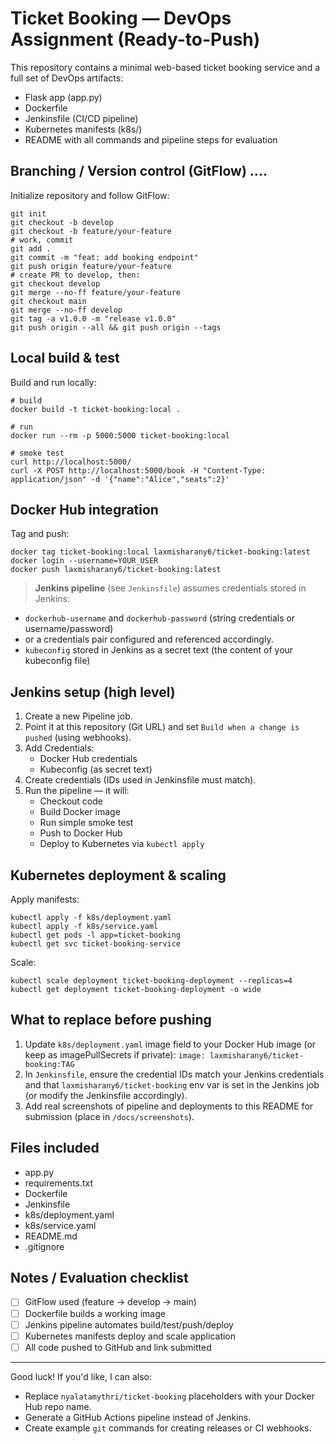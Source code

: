 # Ticket Booking — DevOps Assignment (Ready-to-Push)

This repository contains a minimal web-based ticket booking service and a full set of DevOps artifacts:
- Flask app (app.py)
- Dockerfile
- Jenkinsfile (CI/CD pipeline)
- Kubernetes manifests (k8s/)
- README with all commands and pipeline steps for evaluation

## Branching / Version control (GitFlow) ....
Initialize repository and follow GitFlow:
```
git init
git checkout -b develop
git checkout -b feature/your-feature
# work, commit
git add .
git commit -m "feat: add booking endpoint"
git push origin feature/your-feature
# create PR to develop, then:
git checkout develop
git merge --no-ff feature/your-feature
git checkout main
git merge --no-ff develop
git tag -a v1.0.0 -m "release v1.0.0"
git push origin --all && git push origin --tags
```

## Local build & test
Build and run locally:
```
# build
docker build -t ticket-booking:local .

# run
docker run --rm -p 5000:5000 ticket-booking:local

# smoke test
curl http://localhost:5000/
curl -X POST http://localhost:5000/book -H "Content-Type: application/json" -d '{"name":"Alice","seats":2}'
```

## Docker Hub integration
Tag and push:
```
docker tag ticket-booking:local laxmisharany6/ticket-booking:latest
docker login --username=YOUR_USER
docker push laxmisharany6/ticket-booking:latest
```

> **Jenkins pipeline** (see `Jenkinsfile`) assumes credentials stored in Jenkins:
- `dockerhub-username` and `dockerhub-password` (string credentials or username/password)
- or a credentials pair configured and referenced accordingly.
- `kubeconfig` stored in Jenkins as a secret text (the content of your kubeconfig file)

## Jenkins setup (high level)
1. Create a new Pipeline job.
2. Point it at this repository (Git URL) and set `Build when a change is pushed` (using webhooks).
3. Add Credentials:
   - Docker Hub credentials
   - Kubeconfig (as secret text)
4. Create credentials (IDs used in Jenkinsfile must match).
5. Run the pipeline — it will:
   - Checkout code
   - Build Docker image
   - Run simple smoke test
   - Push to Docker Hub
   - Deploy to Kubernetes via `kubectl apply`

## Kubernetes deployment & scaling
Apply manifests:
```
kubectl apply -f k8s/deployment.yaml
kubectl apply -f k8s/service.yaml
kubectl get pods -l app=ticket-booking
kubectl get svc ticket-booking-service
```

Scale:
```
kubectl scale deployment ticket-booking-deployment --replicas=4
kubectl get deployment ticket-booking-deployment -o wide
```

## What to replace before pushing
1. Update `k8s/deployment.yaml` image field to your Docker Hub image (or keep as imagePullSecrets if private):
   `image: laxmisharany6/ticket-booking:TAG`
2. In `Jenkinsfile`, ensure the credential IDs match your Jenkins credentials and that `laxmisharany6/ticket-booking` env var is set in the Jenkins job (or modify the Jenkinsfile accordingly).
3. Add real screenshots of pipeline and deployments to this README for submission (place in `/docs/screenshots`).

## Files included
- app.py
- requirements.txt
- Dockerfile
- Jenkinsfile
- k8s/deployment.yaml
- k8s/service.yaml
- README.md
- .gitignore

## Notes / Evaluation checklist
- [ ] GitFlow used (feature -> develop -> main)
- [ ] Dockerfile builds a working image
- [ ] Jenkins pipeline automates build/test/push/deploy
- [ ] Kubernetes manifests deploy and scale application
- [ ] All code pushed to GitHub and link submitted

----
Good luck! If you'd like, I can also:
- Replace `nyalatamythri/ticket-booking` placeholders with your Docker Hub repo name.
- Generate a GitHub Actions pipeline instead of Jenkins.
- Create example `git` commands for creating releases or CI webhooks.

